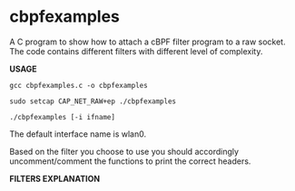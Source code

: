 # cbpfexamples

A C program to show how to attach a cBPF filter program to a raw socket.
The code contains different filters with different level of complexity. 


**USAGE**

```gcc cbpfexamples.c -o cbpfexamples ```

```sudo setcap CAP_NET_RAW+ep ./cbpfexamples ```

```./cbpfexamples [-i ifname]```

The default interface name is wlan0. 

Based on the filter you choose to use you should accordingly uncomment/comment the functions to print the correct headers.


**FILTERS EXPLANATION**

